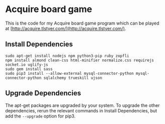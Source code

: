 # Acquire board game

This is the code for my Acquire board game program which can be played at [http://acquire.tlstyer.com/](http://acquire.tlstyer.com/).

## Install Dependencies

    sudo apt-get install nodejs npm python3-pip ruby zopfli
    npm install almond clean-css html-minifier normalize.css requirejs socket.io uglify-js
    sudo gem install sass
    sudo pip3 install --allow-external mysql-connector-python mysql-connector-python sqlalchemy trueskill ujson

## Upgrade Dependencies

The apt-get packages are upgraded by your system. To upgrade the other dependencies, rerun the relevant commands in Install Dependencies, but add the ```--upgrade``` option for pip3.
